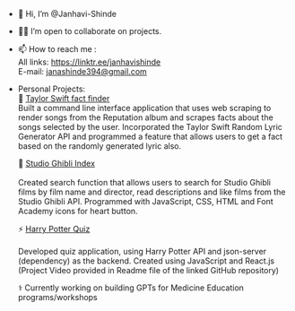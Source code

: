 - 👋 Hi, I’m @Janhavi-Shinde
- 🤜🤛 I’m open to collaborate on projects.
- 📫 How to reach me : <br />
      All links: https://linktr.ee/janhavishinde <br />
      E-mail: janashinde394@gmail.com <br />
- Personal Projects:<br/>
  🎼 [Taylor Swift fact finder](https://github.com/Janhavi-Shinde/Taylor_Swift_FactGetter)<br/>
      Built a command line interface application that uses web scraping to render songs from the Reputation album and scrapes facts about the songs selected by the user. Incorporated the Taylor Swift Random Lyric Generator API and programmed a feature that allows users to get a fact based on the randomly generated lyric also.
  
  👒 [Studio Ghibli Index](https://janhavi-shinde.github.io/Studio_Ghibli_Index/)<br/>	
Created search function that allows users to search for Studio Ghibli films by film 
name and director, read descriptions and like films from the Studio Ghibli API. Programmed with JavaScript, CSS, HTML and Font Academy icons for heart button. 

  ⚡ [Harry Potter Quiz](https://github.com/Janhavi-Shinde/Harry_Potter_React_Project)<br/>	 	
Developed quiz application, using Harry Potter API and json-server (dependency) as the backend. Created using JavaScript and React.js 
(Project Video provided in Readme file of the linked GitHub repository)

  ⚕️ Currently working on building GPTs for Medicine Education programs/workshops




      

      
     

<!---
Janhavi-Shinde/Janhavi-Shinde is a ✨ special ✨ repository because its `README.md` (this file) appears on your GitHub profile.
You can click the Preview link to take a look at your changes.
--->
